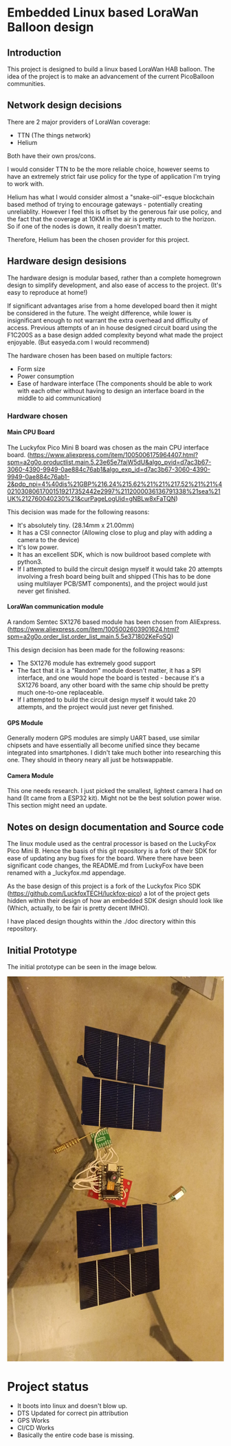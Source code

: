 # Embedded Linux based LoraWan Balloon design

## Introduction

This project is designed to build a linux based LoraWan HAB balloon. The idea of the project is to make an advancement of the current PicoBalloon communities. 

## Network design decisions

There are 2 major providers of LoraWan coverage:
* TTN (The things network)
* Helium

Both have their own pros/cons. 

I would consider TTN to be the more reliable choice, however seems to have an extremely strict fair use policy for the type of application I'm trying to work with. 

Helium has what I would consider almost a "snake-oil"-esque blockchain based method of trying to encourage gateways - potentially creating unreliablity. However I feel this is offset by the generous fair use policy, and the fact that the coverage at 10KM in the air is pretty much to the horizon. So if one of the nodes is down, it really doesn't matter.

Therefore, Helium has been the chosen provider for this project.

## Hardware design desisions

The hardware design is modular based, rather than a complete homegrown design to simplify development, and also ease of access to the project. (It's easy to reproduce at home!)

If significant advantages arise from a home developed board then it might be considered in the future. The weight difference, while lower is insignificant enough to not warrant the extra overhead and difficulty of access. Previous attempts of an in house designed circuit board using the F1C200S as a base design added complexity beyond what made the project enjoyable. (But easyeda.com I would recommend)

The hardware chosen has been based on multiple factors:
* Form size 
* Power consumption
* Ease of hardware interface (The components should be able to work with each other without having to design an interface board in the middle to aid communication)

### Hardware chosen

#### Main CPU Board
The Luckyfox Pico Mini B board was chosen as the main CPU interface board. (https://www.aliexpress.com/item/1005006175964407.html?spm=a2g0o.productlist.main.5.23e65e7fajW5dU&algo_pvid=d7ac3b67-3060-4390-9949-0ae884c76ab1&algo_exp_id=d7ac3b67-3060-4390-9949-0ae884c76ab1-2&pdp_npi=4%40dis%21GBP%216.24%215.62%21%21%217.52%21%21%402103080617001519217352442e2997%2112000036136791338%21sea%21UK%212760040230%21&curPageLogUid=gNBLw8xFaTQN)

This decision was made for the following reasons:

* It's absolutely tiny. (28.14mm x 21.00mm)
* It has a CSI connector (Allowing close to plug and play with adding a camera to the device)
* It's low power.
* It has an excellent SDK, which is now buildroot based complete with python3.
* If I attempted to build the circuit design myself it would take 20 attempts involving a fresh board being built and shipped (This has to be done using multilayer PCB/SMT components), and the project would just never get finished.

#### LoraWan communication module
A random Semtec SX1276 based module has been chosen from AliExpress. (https://www.aliexpress.com/item/1005002603901624.html?spm=a2g0o.order_list.order_list_main.5.5e371802KeFoSQ)

This design decision has been made for the following reasons:
* The SX1276 module has extremely good support
* The fact that it is a "Random" module doesn't matter, it has a SPI interface, and one would hope the board is tested - because it's a SX1276 board, any other board with the same chip should be pretty much one-to-one replaceable.
* If I attempted to build the circuit design myself it would take 20 attempts, and the project would just never get finished.

#### GPS Module

Generally modern GPS modules are simply UART based, use similar chipsets and have essentially all become unified since they became integrated into smartphones. I didn't take much bother into researching this one. They should in theory neary all just be hotswappable.

#### Camera Module

This one needs research. I just picked the smallest, lightest camera I had on hand (It came from a ESP32 kit). Might not be the best solution power wise. This section might need an update.

## Notes on design documentation and Source code

The linux module used as the central processor is based on the LuckyFox Pico Mini B. Hence the basis of this git repository is a fork of their SDK for ease of updating any bug fixes for the board. Where there have been significant code changes, the README.md from LuckyFox have been renamed with a _luckyfox.md appendage. 

As the base design of this project is a fork of the Luckyfox Pico SDK (https://github.com/LuckfoxTECH/luckfox-pico) a lot of the project gets hidden within their design of how an embedded SDK design should look like (Which, actually, to be fair is pretty decent IMHO).

I have placed design thoughts within the ./doc directory within this repository. 

## Initial Prototype

The initial prototype can be seen in the image below.

![Prototype](./docs/images/prototype.jpg)

# Project status

* It boots into linux and doesn't blow up.
* DTS Updated for correct pin attribution 
* GPS Works
* CI/CD Works
* Basically the entire code base is missing.